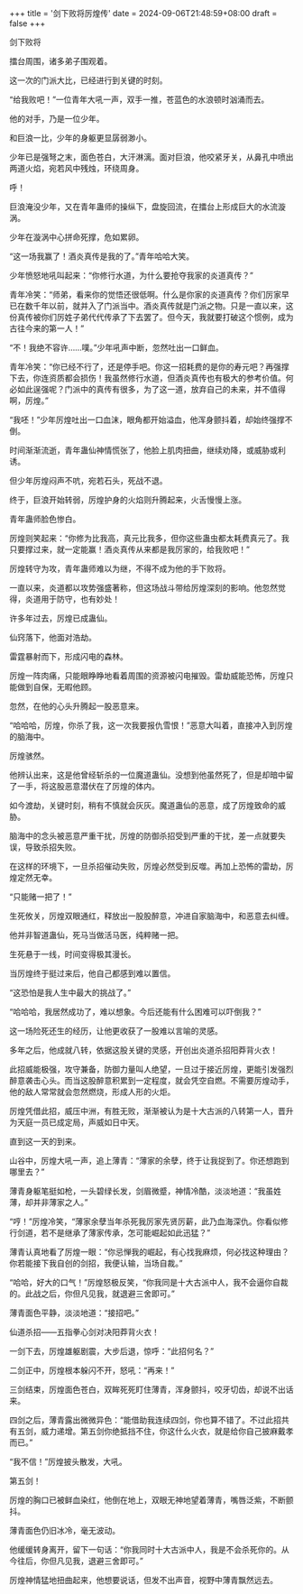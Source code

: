 +++
title = '剑下败将厉煌传'
date = 2024-09-06T21:48:59+08:00
draft = false
+++

剑下败将

擂台周围，诸多弟子围观着。

这一次的门派大比，已经进行到关键的时刻。

“给我败吧！”一位青年大吼一声，双手一推，苍蓝色的水浪顿时汹涌而去。

他的对手，乃是一位少年。

和巨浪一比，少年的身躯更显孱弱渺小。

少年已是强弩之末，面色苍白，大汗淋漓。面对巨浪，他咬紧牙关，从鼻孔中喷出两道火焰，宛若风中残烛，环绕周身。

呼！

巨浪淹没少年，又在青年蛊师的操纵下，盘旋回流，在擂台上形成巨大的水流漩涡。

少年在漩涡中心拼命死撑，危如累卵。

“这一场我赢了！酒炎真传是我的了。”青年哈哈大笑。

少年愤怒地吼叫起来：“你修行水道，为什么要抢夺我家的炎道真传？”

青年冷笑：“师弟，看来你的觉悟还很低啊。什么是你家的炎道真传？你们厉家早已在数千年以前，就并入了门派当中。酒炎真传就是门派之物。只是一直以来，这份真传被你们厉姓子弟代代传承了下去罢了。但今天，我就要打破这个惯例，成为古往今来的第一人！”

“不！我绝不容许……噗。”少年吼声中断，忽然吐出一口鲜血。

青年冷笑：“你已经不行了，还是停手吧。你这一招耗费的是你的寿元吧？再强撑下去，你连资质都会损伤！我虽然修行水道，但酒炎真传也有极大的参考价值。何必如此逞强呢？门派中的真传有很多，为了这一道，放弃自己的未来，并不值得啊，厉煌。”

“我呸！”少年厉煌吐出一口血沫，眼角都开始溢血，他浑身颤抖着，却始终强撑不倒。

时间渐渐流逝，青年蛊仙神情慌张了，他脸上肌肉扭曲，继续劝降，或威胁或利诱。

但少年厉煌闷声不吭，宛若石头，死战不退。

终于，巨浪开始转弱，厉煌护身的火焰则升腾起来，火舌慢慢上涨。

青年蛊师脸色惨白。

厉煌则笑起来：“你修为比我高，真元比我多，但你这些蛊虫都太耗费真元了。我只要撑过来，就一定能赢！酒炎真传从来都是我厉家的，给我败吧！”

厉煌转守为攻，青年蛊师难以为继，不得不成为他的手下败将。

一直以来，炎道都以攻势强盛著称，但这场战斗带给厉煌深刻的影响。他忽然觉得，炎道用于防守，也有妙处！

许多年过去，厉煌已成蛊仙。

仙窍落下，他面对浩劫。

雷霆暴射而下，形成闪电的森林。

厉煌一阵肉痛，只能眼睁睁地看着周围的资源被闪电摧毁。雷劫威能恐怖，厉煌只能做到自保，无暇他顾。

忽然，在他的心头升腾起一股恶意来。

“哈哈哈，厉煌，你杀了我，这一次我要报仇雪恨！”恶意大叫着，直接冲入到厉煌的脑海中。

厉煌骇然。

他辨认出来，这是他曾经斩杀的一位魔道蛊仙。没想到他虽然死了，但是却暗中留了一手，将这股恶意潜伏在了厉煌的体内。

如今渡劫，关键时刻，稍有不慎就会灰灰。魔道蛊仙的恶意，成了厉煌致命的威胁。

脑海中的念头被恶意严重干扰，厉煌的防御杀招受到严重的干扰，差一点就要失误，导致杀招失败。

在这样的环境下，一旦杀招催动失败，厉煌必然受到反噬。再加上恐怖的雷劫，厉煌定然无幸。

“只能赌一把了！”

生死攸关，厉煌双眼通红，释放出一股股醉意，冲进自家脑海中，和恶意去纠缠。

他并非智道蛊仙，死马当做活马医，纯粹赌一把。

生死悬于一线，时间变得极其漫长。

当厉煌终于挺过来后，他自己都感到难以置信。

“这恐怕是我人生中最大的挑战了。”

“哈哈哈，我居然成功了，难以想象。今后还能有什么困难可以吓倒我？”

这一场险死还生的经历，让他更收获了一股难以言喻的灵感。

多年之后，他成就八转，依据这股关键的灵感，开创出炎道杀招阳莽背火衣！

此招威能极强，攻守兼备，防御力量叫人绝望，一旦过于接近厉煌，更能引发强烈醉意袭击心头。而当这股醉意积累到一定程度，就会凭空自燃。不需要厉煌动手，他的敌人常常就会忽然燃烧，形成人形的火炬。

厉煌凭借此招，威压中洲，有胜无败，渐渐被认为是十大古派的八转第一人，晋升为天庭一员已成定局，声威如日中天。

直到这一天的到来。

山谷中，厉煌大吼一声，追上薄青：“薄家的余孽，终于让我捉到了。你还想跑到哪里去？”

薄青身躯笔挺如枪，一头碧绿长发，剑眉微蹙，神情冷酷，淡淡地道：“我虽姓薄，却并非薄家之人。”

“哼！”厉煌冷笑，“薄家余孽当年杀死我厉家先贤厉薪，此乃血海深仇。你看似修行剑道，若不是继承了薄家传承，怎可能崛起如此迅猛？”

薄青认真地看了厉煌一眼：“你忌惮我的崛起，有心找我麻烦，何必找这种理由？你若能接下我自创的剑招，我便认输，当场自裁。”

“哈哈，好大的口气！”厉煌怒极反笑，“你我同是十大古派中人，我不会逼你自裁的。此战之后，你但凡见我，就退避三舍即可。”

薄青面色平静，淡淡地道：“接招吧。”

仙道杀招——五指拳心剑对决阳莽背火衣！

一剑下去，厉煌雄躯剧震，大步后退，惊呼：“此招何名？”

二剑正中，厉煌根本躲闪不开，怒吼：“再来！”

三剑结束，厉煌面色苍白，双眸死死盯住薄青，浑身颤抖，咬牙切齿，却说不出话来。

四剑之后，薄青露出微微异色：“能借助我连续四剑，你也算不错了。不过此招共有五剑，威力递增。第五剑你绝抵挡不住，你这什么火衣，就是给你自己披麻戴孝而已。”

“我不信！”厉煌披头散发，大吼。

第五剑！

厉煌的胸口已被鲜血染红，他倒在地上，双眼无神地望着薄青，嘴唇泛紫，不断颤抖。

薄青面色仍旧冰冷，毫无波动。

他缓缓转身离开，留下一句话：“你我同时十大古派中人，我是不会杀死你的。从今往后，你但凡见我，退避三舍即可。”

厉煌神情猛地扭曲起来，他想要说话，但发不出声音，视野中薄青飘然远去。




